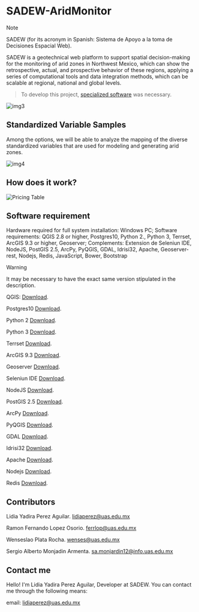 # SADEW-AridMonitor
> [!NOTE]
> SADEW (for its acronym in Spanish: Sistema de Apoyo a la toma de Decisiones Espacial Web).

SADEW is a geotechnical web platform to support spatial decision-making for the monitoring of arid zones in Northwest Mexico, which can show the retrospective, actual, and prospective behavior of these regions, applying a series of computational tools and data integration methods, which can be scalable at regional, national and global levels.

>To develop this project, [specialized software](https://github.com/perezlidia/SADEW-AridMonitor?tab=readme-ov-file#software-requirement) was necessary.

![img3](https://github.com/user-attachments/assets/c492bd7c-0070-405b-8938-9c624403d28d)

## Standardized Variable Samples

Among the options, we will be able to analyze the mapping of the diverse standardized variables that are used for modeling and generating arid zones.

![img4](https://github.com/user-attachments/assets/2b52c1f3-dce6-486c-8b6b-64325818cab3)

## How does it work?

![Pricing Table](https://github.com/user-attachments/assets/2cefa04e-153b-4438-83ad-ab37c7f48061)

## Software requirement

Hardware required for full system installation: Windows PC; Software requirements: QGIS 2.8 or higher, Postgres10, Python 2., Python 3, Terrset, ArcGIS 9.3 or higher, Geoserver; Complements: Extension de Seleniun IDE, NodeJS,  PostGIS 2.5, ArcPy, PyQGIS, GDAL, Idrisi32, Apache, Geoserver-rest, Nodejs, Redis, JavaScript, Bower, Bootstrap

> [!WARNING]
> It may be necessary to have the exact same version stipulated in the description.

QGIS:
[Download](https://qgis.org/download/).

Postgres10
[Download](https://www.postgresql.org/download/).


Python 2
[Download](https://www.python.org/downloads/release/python-272/).

Python 3
[Download](https://www.python.org/downloads/).

Terrset
[Download](https://clarklabs.org/download/).

ArcGIS 9.3
[Download](https://arcgis.software.informer.com/9.3/).

Geoserver
[Download](https://geoserver.org/download/).

Seleniun IDE
[Download](https://chromewebstore.google.com/detail/selenium-ide/mooikfkahbdckldjjndioackbalphokd?hl=es).

NodeJS
[Download](https://nodejs.org/en/download/package-manager).

PostGIS 2.5
[Download](https://postgis.net/2018/09/PostGIS-2.5.0/).

ArcPy
[Download](https://pro.arcgis.com/es/pro-app/latest/arcpy/get-started/installing-arcpy.htm).

PyQGIS
[Download](https://qgis.org/pyqgis/master/).

GDAL
[Download](https://gdal.org/en/latest/download.html).

Idrisi32
[Download](https://idrisi32.software.informer.com).

Apache
[Download](https://httpd.apache.org/download.cgi).

Nodejs
[Download](https://nodejs.org/en/download/package-manager).

Redis
[Download](https://redis.io/downloads/).

## Contributors

Lidia Yadira Perez Aguilar.
lidiaperez@uas.edu.mx

Ramon Fernando Lopez Osorio.
ferrlop@uas.edu.mx 

Wenseslao Plata Rocha.
wenses@uas.edu.mx 

Sergio Alberto Monjadin Armenta.
sa.monjardin12@info.uas.edu.mx 

## Contact me

Hello! I'm Lidia Yadira Perez Aguilar, Developer at SADEW. You can contact me through the following means:

email: lidiaperez@uas.edu.mx

